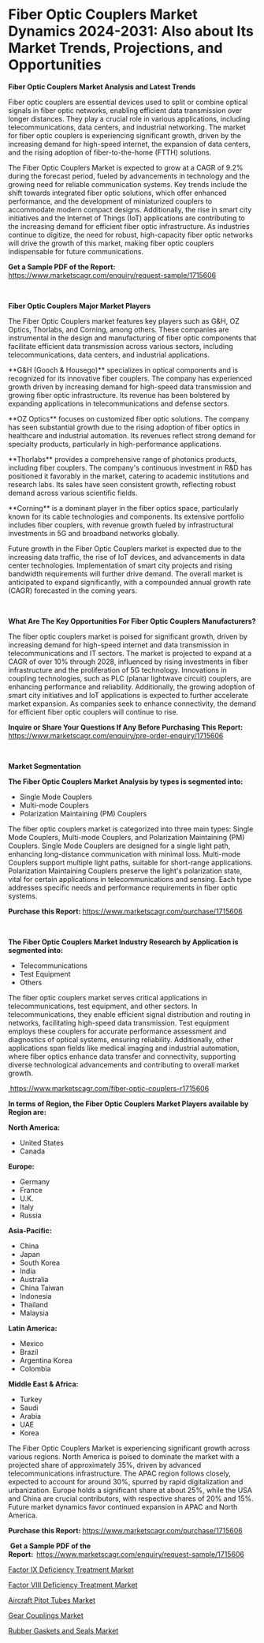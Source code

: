 <p><h1>Fiber Optic Couplers Market Dynamics 2024-2031: Also about Its Market Trends, Projections, and Opportunities</h1></p><p><strong>Fiber Optic Couplers Market Analysis and Latest Trends</strong></p>
<p><p>Fiber optic couplers are essential devices used to split or combine optical signals in fiber optic networks, enabling efficient data transmission over longer distances. They play a crucial role in various applications, including telecommunications, data centers, and industrial networking. The market for fiber optic couplers is experiencing significant growth, driven by the increasing demand for high-speed internet, the expansion of data centers, and the rising adoption of fiber-to-the-home (FTTH) solutions. </p><p>The Fiber Optic Couplers Market is expected to grow at a CAGR of 9.2% during the forecast period, fueled by advancements in technology and the growing need for reliable communication systems. Key trends include the shift towards integrated fiber optic solutions, which offer enhanced performance, and the development of miniaturized couplers to accommodate modern compact designs. Additionally, the rise in smart city initiatives and the Internet of Things (IoT) applications are contributing to the increasing demand for efficient fiber optic infrastructure. As industries continue to digitize, the need for robust, high-capacity fiber optic networks will drive the growth of this market, making fiber optic couplers indispensable for future communications.</p></p>
<p><strong>Get a Sample PDF of the Report:&nbsp;</strong> <a href="https://www.marketscagr.com/enquiry/request-sample/1715606?utm_campaign=1773&utm_medium=2&utm_source=Github&utm_content=ia&utm_term=23102024&utm_id=fiber-optic-couplers">https://www.marketscagr.com/enquiry/request-sample/1715606</a></p>
<p>&nbsp;</p>
<p><strong>Fiber Optic Couplers Major Market Players</strong></p>
<p><p>The Fiber Optic Couplers market features key players such as G&H, OZ Optics, Thorlabs, and Corning, among others. These companies are instrumental in the design and manufacturing of fiber optic components that facilitate efficient data transmission across various sectors, including telecommunications, data centers, and industrial applications. </p><p>**G&H (Gooch & Housego)** specializes in optical components and is recognized for its innovative fiber couplers. The company has experienced growth driven by increasing demand for high-speed data transmission and growing fiber optic infrastructure. Its revenue has been bolstered by expanding applications in telecommunications and defense sectors.</p><p>**OZ Optics** focuses on customized fiber optic solutions. The company has seen substantial growth due to the rising adoption of fiber optics in healthcare and industrial automation. Its revenues reflect strong demand for specialty products, particularly in high-performance applications.</p><p>**Thorlabs** provides a comprehensive range of photonics products, including fiber couplers. The company's continuous investment in R&D has positioned it favorably in the market, catering to academic institutions and research labs. Its sales have seen consistent growth, reflecting robust demand across various scientific fields.</p><p>**Corning** is a dominant player in the fiber optics space, particularly known for its cable technologies and components. Its extensive portfolio includes fiber couplers, with revenue growth fueled by infrastructural investments in 5G and broadband networks globally.</p><p>Future growth in the Fiber Optic Couplers market is expected due to the increasing data traffic, the rise of IoT devices, and advancements in data center technologies. Implementation of smart city projects and rising bandwidth requirements will further drive demand. The overall market is anticipated to expand significantly, with a compounded annual growth rate (CAGR) forecasted in the coming years.</p></p>
<p>&nbsp;</p>
<p><strong>What Are The Key Opportunities For Fiber Optic Couplers Manufacturers?</strong></p>
<p><p>The fiber optic couplers market is poised for significant growth, driven by increasing demand for high-speed internet and data transmission in telecommunications and IT sectors. The market is projected to expand at a CAGR of over 10% through 2028, influenced by rising investments in fiber infrastructure and the proliferation of 5G technology. Innovations in coupling technologies, such as PLC (planar lightwave circuit) couplers, are enhancing performance and reliability. Additionally, the growing adoption of smart city initiatives and IoT applications is expected to further accelerate market expansion. As companies seek to enhance connectivity, the demand for efficient fiber optic couplers will continue to rise.</p></p>
<p><strong>Inquire or Share Your Questions If Any Before Purchasing This Report:</strong> <a href="https://www.marketscagr.com/enquiry/pre-order-enquiry/1715606?utm_campaign=1773&utm_medium=2&utm_source=Github&utm_content=ia&utm_term=23102024&utm_id=fiber-optic-couplers">https://www.marketscagr.com/enquiry/pre-order-enquiry/1715606</a></p>
<p>&nbsp;</p>
<p><strong>Market Segmentation</strong></p>
<p><strong>The Fiber Optic Couplers Market Analysis by types is segmented into:</strong></p>
<p><ul><li>Single Mode Couplers</li><li>Multi-mode Couplers</li><li>Polarization Maintaining (PM) Couplers</li></ul></p>
<p><p>The fiber optic couplers market is categorized into three main types: Single Mode Couplers, Multi-mode Couplers, and Polarization Maintaining (PM) Couplers. Single Mode Couplers are designed for a single light path, enhancing long-distance communication with minimal loss. Multi-mode Couplers support multiple light paths, suitable for short-range applications. Polarization Maintaining Couplers preserve the light's polarization state, vital for certain applications in telecommunications and sensing. Each type addresses specific needs and performance requirements in fiber optic systems.</p></p>
<p><strong>Purchase this Report:&nbsp;</strong><a href="https://www.marketscagr.com/purchase/1715606?utm_campaign=1773&utm_medium=2&utm_source=Github&utm_content=ia&utm_term=23102024&utm_id=fiber-optic-couplers">https://www.marketscagr.com/purchase/1715606</a></p>
<p>&nbsp;</p>
<p><strong>The Fiber Optic Couplers Market Industry Research by Application is segmented into:</strong></p>
<p><ul><li>Telecommunications</li><li>Test Equipment</li><li>Others</li></ul></p>
<p><p>The fiber optic couplers market serves critical applications in telecommunications, test equipment, and other sectors. In telecommunications, they enable efficient signal distribution and routing in networks, facilitating high-speed data transmission. Test equipment employs these couplers for accurate performance assessment and diagnostics of optical systems, ensuring reliability. Additionally, other applications span fields like medical imaging and industrial automation, where fiber optics enhance data transfer and connectivity, supporting diverse technological advancements and contributing to overall market growth.</p></p>
<p><a href="https://www.marketscagr.com/fiber-optic-couplers-r1715606?utm_campaign=1773&utm_medium=2&utm_source=Github&utm_content=ia&utm_term=23102024&utm_id=fiber-optic-couplers">&nbsp;https://www.marketscagr.com/fiber-optic-couplers-r1715606</a></p>
<p><strong>In terms of Region, the Fiber Optic Couplers Market Players available by Region are:</strong></p>
<p>
    <p> <strong> North America: </strong>
        <ul>
            <li>United States</li>
            <li>Canada</li>
        </ul>
        </p> 
    <p> <strong> Europe: </strong>
        <ul>
            <li>Germany</li>
            <li>France</li>
            <li>U.K.</li>
            <li>Italy</li>
            <li>Russia</li>
        </ul>
        </p> 
    <p> <strong> Asia-Pacific: </strong>
        <ul>
            <li>China</li>
            <li>Japan</li>
            <li>South Korea</li>
            <li>India</li>
            <li>Australia</li>
            <li>China Taiwan</li>
            <li>Indonesia</li>
            <li>Thailand</li>
            <li>Malaysia</li>
        </ul>
        </p> 
    <p> <strong> Latin America: </strong>
        <ul>
            <li>Mexico</li>
            <li>Brazil</li>
            <li>Argentina Korea</li>
            <li>Colombia</li>
        </ul>
        </p> 
    <p> <strong> Middle East & Africa: </strong>
        <ul>
            <li>Turkey</li>
            <li>Saudi</li>
            <li>Arabia</li>
            <li>UAE</li>
            <li>Korea</li>
        </ul>
    </p>
    </p>
<p><p>The Fiber Optic Couplers Market is experiencing significant growth across various regions. North America is poised to dominate the market with a projected share of approximately 35%, driven by advanced telecommunications infrastructure. The APAC region follows closely, expected to account for around 30%, spurred by rapid digitalization and urbanization. Europe holds a significant share at about 25%, while the USA and China are crucial contributors, with respective shares of 20% and 15%. Future market dynamics favor continued expansion in APAC and North America.</p></p>
<p><strong>Purchase this Report: </strong><a href="https://www.marketscagr.com/purchase/1715606?utm_campaign=1773&utm_medium=2&utm_source=Github&utm_content=ia&utm_term=23102024&utm_id=fiber-optic-couplers">https://www.marketscagr.com/purchase/1715606</a></p>
<p>&nbsp;<strong>Get a Sample PDF of the Report:&nbsp;&nbsp;</strong><a href="https://www.marketscagr.com/enquiry/request-sample/1715606?utm_campaign=1773&utm_medium=2&utm_source=Github&utm_content=ia&utm_term=23102024&utm_id=fiber-optic-couplers">https://www.marketscagr.com/enquiry/request-sample/1715606</a></p>
<p><strong></strong></p>
<p><p><a href="https://www.linkedin.com/pulse/factor-ix-deficiency-treatment-market-strategic-insights-product-9qr9f?utm_campaign=1773&utm_medium=2&utm_source=Github&utm_content=ia&utm_term=23102024&utm_id=fiber-optic-couplers">Factor IX Deficiency Treatment Market</a></p><p><a href="https://www.linkedin.com/pulse/factor-viii-deficiency-treatment-market-forecasts-trends-impact-gdomf?utm_campaign=1773&utm_medium=2&utm_source=Github&utm_content=ia&utm_term=23102024&utm_id=fiber-optic-couplers">Factor VIII Deficiency Treatment Market</a></p><p><a href="https://www.linkedin.com/pulse/aircraft-pitot-tubes-market-global-regional-analysis-focus-qbqie?utm_campaign=1773&utm_medium=2&utm_source=Github&utm_content=ia&utm_term=23102024&utm_id=fiber-optic-couplers">Aircraft Pitot Tubes Market</a></p><p><a href="https://www.linkedin.com/pulse/gear-couplings-market-revolution-2024-2031-trends-shaping-ircve?utm_campaign=1773&utm_medium=2&utm_source=Github&utm_content=ia&utm_term=23102024&utm_id=fiber-optic-couplers">Gear Couplings Market</a></p><p><a href="https://www.linkedin.com/pulse/rubber-gaskets-seals-sector-surge-126-growth-roadmap-zcqde?utm_campaign=1773&utm_medium=2&utm_source=Github&utm_content=ia&utm_term=23102024&utm_id=fiber-optic-couplers">Rubber Gaskets and Seals Market</a></p></p>